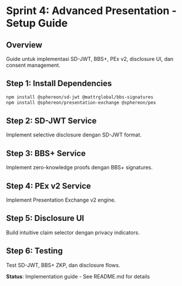 # Sprint 4: Advanced Presentation - Setup Guide

## Overview
Guide untuk implementasi SD-JWT, BBS+, PEx v2, disclosure UI, dan consent management.

## Step 1: Install Dependencies
```bash
npm install @sphereon/sd-jwt @mattrglobal/bbs-signatures
npm install @sphereon/presentation-exchange @sphereon/pex
```

## Step 2: SD-JWT Service
Implement selective disclosure dengan SD-JWT format.

## Step 3: BBS+ Service  
Implement zero-knowledge proofs dengan BBS+ signatures.

## Step 4: PEx v2 Service
Implement Presentation Exchange v2 engine.

## Step 5: Disclosure UI
Build intuitive claim selector dengan privacy indicators.

## Step 6: Testing
Test SD-JWT, BBS+ ZKP, dan disclosure flows.

**Status**: Implementation guide - See README.md for details
